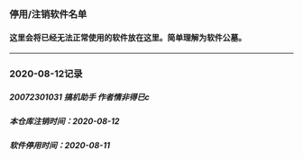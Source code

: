 ### 停用/注销软件名单
#### 这里会将已经无法正常使用的软件放在这里。简单理解为软件公墓。
***
### **2020-08-12记录**
##### 20072301031 搞机助手 作者情非得已c
##### 本仓库注销时间：2020-08-12
##### 软件停用时间：2020-08-11

